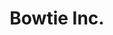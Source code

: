 ---
layout: startup_page
title: "Bowtie Inc."
id: "bowtieinc.com"
permalink: "/bowtieincbowtieinc.com04112025/"
website: "https://www.bowtieinc.com/"
funding_round: "Growth Equity"
funding_amount: ""
investors: "Sabin Burrell, Forza Holdings"
about: "Bowtie Inc. provides AI-driven solutions for asset management and commercial real estate, streamlining complex workflows through automation and cutting-edge technology. Their flagship product, DDQai, automates responses to due diligence questionnaires and RFPs, significantly reducing processing time. Bowtie focuses on delivering practical AI solutions that enhance efficiency and scalability in high-value environments."
markets: "Asset Management, Commercial Real Estate, AI"
hq: "Los Angeles, California, United States"
founded_year: ""
linkedin: "https://www.linkedin.com/company/bowtie-inc."
twitter: "https://twitter.com/BowtieWorks"
instagram: ""
facebook: ""
crunchbase: "https://www.crunchbase.com/organization/bowtie-c3fa"
pitchbook: ""

# SEO Optimization
meta_title: "Bowtie Inc. - Growth Equity"
meta_description: "Bowtie Inc., Bowtie Inc. provides AI-driven solutions for asset management and commercial real estate, streamlining complex workflows through automation and cuttin..."
meta_keywords: "Bowtie Inc., Asset Management, Commercial Real Estate, AI, Growth Equity funding"
canonical_url: "https://pkprojectstartups.github.io/projectstartups.com/bowtieincbowtieinc.com04112025/"
---